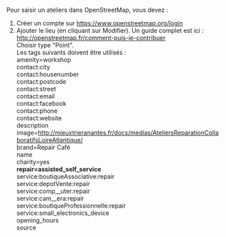 
Pour saisir un ateliers dans OpenStreetMap, vous devez :<br/>
1. Créer un compte sur https://www.openstreetmap.org/login<br/>
2. Ajouter le lieu (en cliquant sur Modifier). Un guide complet est ici : http://openstreetmap.fr/comment-puis-je-contribuer<br/>
Choisir type "Point".<br/>
Les tags suivants doivent être utilisés :<br/>
			amenity=workshop<br/>
			contact:city<br/>
			contact:housenumber<br/>
			contact:postcode<br/>
			contact:street<br/>
			contact:email<br/>
			contact:facebook<br/>
			contact:phone<br/>
			contact:website<br/>
			description<br/>
			image=http://mieuxtrieranantes.fr/docs/medias/AteliersReparationCollaboratifsLoireAtlantique/<br/>
			brand=Repair Café<br/>
			name<br/>
			charity=yes<br/>
			<b>repair=assisted_self_service</b><br/>
			service:boutiqueAssociative:repair<br/>
			service:depotVente:repair<br/>
			service:comp__uter:repair<br/>
			service:cam__era:repair<br/>
			service:boutiqueProfessionnelle:repair<br/>
			service:small_electronics_device<br/>
			opening_hours<br/>
			source<br/>

